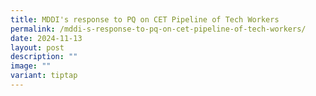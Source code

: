 ```yaml
---
title: MDDI's response to PQ on CET Pipeline of Tech Workers
permalink: /mddi-s-response-to-pq-on-cet-pipeline-of-tech-workers/
date: 2024-11-13
layout: post
description: ""
image: ""
variant: tiptap
---
```

